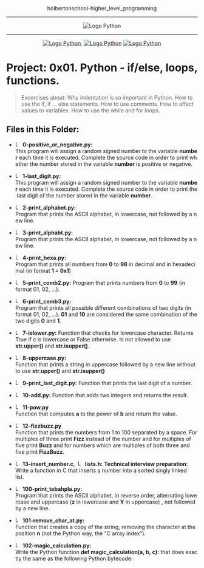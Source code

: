  <div align=center>
holbertonschool-higher_level_programming
<hr />
 <img src="https://www.python.org/static/community_logos/python-logo-generic.svg" alt="Logo  Python" style="max-width:80%;">

 <hr />
<a href="https://twitter.com/Jepez90"><img src="https://img.shields.io/twitter/follow/jepez90?label=Follow%20me&style=social" alt="Logo  Python">&nbsp;</a>
<a href="https://www.linkedin.com/in/jerson-p%C3%A9rez-010059a4/"><img src="https://img.shields.io/badge/LinkedIn-Follow-blue" alt="Logo  Python"></a>
<a href="https://twitter.com/HolbertonCOL"><img src="https://img.shields.io/badge/Holberton_School-red" alt="Logo  Python"></a>
</div>

# Project: 0x01. Python - if/else, loops, functions.

> Excercises about:
Why indentation is so important in Python.
How to use the if, if ... else statements.
How to use comments.
How to affect values to variables.
How to use the while and for loops.

## Files in this Folder:

* <img src="https://raw.githubusercontent.com/jepez90/jepez90.github.io/master/img/Readme_media/logoPythonBasic.svg" alt="Logo Python" height="15"> **0-positive_or_negative.py:**
This program will assign a random signed number to the variable **number** each time it is executed. Complete the source code in order to print whether the number stored in the variable **number** is positive or negative.

* <img src="https://raw.githubusercontent.com/jepez90/jepez90.github.io/master/img/Readme_media/logoPythonBasic.svg" alt="Logo Python" height="15"> __1-last_digit.py:__
This program will assign a random signed number to the variable **number** each time it is executed. Complete the source code in order to print the last digit of the number stored in the variable **number**.

* <img src="https://raw.githubusercontent.com/jepez90/jepez90.github.io/master/img/Readme_media/logoPythonBasic.svg" alt="Logo Python" height="15"> __2-print_alphabet.py:__
Program that prints the ASCII alphabet, in lowercase, not followed by a new line.

* <img src="https://raw.githubusercontent.com/jepez90/jepez90.github.io/master/img/Readme_media/logoPythonBasic.svg" alt="Logo Python" height="15"> __3-print_alphabt.py:__
Program that prints the ASCII alphabet, in lowercase, not followed by a new line.

* <img src="https://raw.githubusercontent.com/jepez90/jepez90.github.io/master/img/Readme_media/logoPythonBasic.svg" alt="Logo Python" height="15"> __4-print_hexa.py:__
Program that prints all numbers from **0** to **98** in decimal and in hexadecimal (in format **1 = 0x1**)

* <img src="https://raw.githubusercontent.com/jepez90/jepez90.github.io/master/img/Readme_media/logoPythonBasic.svg" alt="Logo Python" height="15"> __5-print_comb2.py:__
Program that prints numbers from **0** to **99** (in format 01, 02, ...).

* <img src="https://raw.githubusercontent.com/jepez90/jepez90.github.io/master/img/Readme_media/logoPythonBasic.svg" alt="Logo Python" height="15"> __6-print_comb3.py:__
Program that prints all possible different combinations of two digits (in format 01, 02, ...). **01** and **10** are considered the same combination of the two digits **0** and **1**.

* <img src="https://raw.githubusercontent.com/jepez90/jepez90.github.io/master/img/Readme_media/logoPythonBasic.svg" alt="Logo Python" height="15"> __7-islower.py:__
Function that checks for lowercase character. Returns True if c is lowercase or False otherwise. Is not allowed to use **str.upper()** and **str.isupper()**. 

* <img src="https://raw.githubusercontent.com/jepez90/jepez90.github.io/master/img/Readme_media/logoPythonBasic.svg" alt="Logo Python" height="15"> __8-uppercase.py:__
Function that prints a string in uppercase followed by a new line without to use **str.upper()** and **str.isupper()**

* <img src="https://raw.githubusercontent.com/jepez90/jepez90.github.io/master/img/Readme_media/logoPythonBasic.svg" alt="Logo Python" height="15"> __9-print_last_digit.py:__
Function that prints the last digit of a number.

* <img src="https://raw.githubusercontent.com/jepez90/jepez90.github.io/master/img/Readme_media/logoPythonBasic.svg" alt="Logo Python" height="15"> __10-add.py:__
Function that adds two integers and returns the result.

* <img src="https://raw.githubusercontent.com/jepez90/jepez90.github.io/master/img/Readme_media/logoPythonBasic.svg" alt="Logo Python" height="15"> __11-pow.py__
Function that computes **a** to the power of **b** and return the value.

* <img src="https://raw.githubusercontent.com/jepez90/jepez90.github.io/master/img/Readme_media/logoPythonBasic.svg" alt="Logo Python" height="15"> __12-fizzbuzz.py__
Function that prints the numbers from 1 to 100 separated by a space. For multiples of three print __Fizz__ instead of the number and for multiples of five print __Buzz__ and for numbers which are multiples of both three and five print __FizzBuzz__.

* <img src="https://raw.githubusercontent.com/jepez90/jepez90.github.io/master/img/Readme_media/logoPythonBasic.svg" alt="Logo Python" height="15"> __13-insert_number.c__,  <img src="https://i.imgur.com/b3mhfGO.png" alt="Logo Document" height="15"> __lists.h:__
**Technical interview preparation**: Write a function in C that inserts a number into a sorted singly linked list. 

* <img src="https://raw.githubusercontent.com/jepez90/jepez90.github.io/master/img/Readme_media/logoPythonBasic.svg" alt="Logo Python" height="15"> __100-print_tebahpla.py:__
Program that prints the ASCII alphabet, in reverse order, alternating lowercase and uppercase (**z** in lowercase and **Y** in uppercase) , not followed by a new line.

* <img src="https://raw.githubusercontent.com/jepez90/jepez90.github.io/master/img/Readme_media/logoPythonBasic.svg" alt="Logo Python" height="15"> __101-remove_char_at.py:__
Function that creates a copy of the string, removing the character at the position **n** (not the Python way, the &ldquo;C array index&rdquo;).

* <img src="https://raw.githubusercontent.com/jepez90/jepez90.github.io/master/img/Readme_media/logoPythonBasic.svg" alt="Logo Python" height="15"> __102-magic_calculation.py:__
Write the Python function **def magic_calculation(a, b, c):** that does exactly the same as the following Python bytecode:
